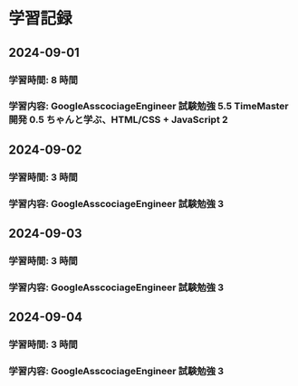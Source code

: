 # 学習記録

## 2024-09-01

### 学習時間: 8 時間

### 学習内容: GoogleAsscociageEngineer 試験勉強 5.5 TimeMaster 開発 0.5 ちゃんと学ぶ、HTML/CSS + JavaScript 2

## 2024-09-02

### 学習時間: 3 時間

### 学習内容: GoogleAsscociageEngineer 試験勉強 3

## 2024-09-03

### 学習時間: 3 時間

### 学習内容: GoogleAsscociageEngineer 試験勉強 3

## 2024-09-04

### 学習時間: 3 時間

### 学習内容: GoogleAsscociageEngineer 試験勉強 3
